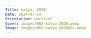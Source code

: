 ```yaml
---
Title: katya, 2020
Date: 2024-07-14
Orientation: vertical
Cover: images/062-katya-2020.webp
Image: images/062-katya-2020@2x.webp
---
```

